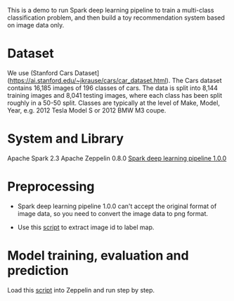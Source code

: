 This is a demo to run Spark deep learning pipeline to train a multi-class classification problem, and then build a toy recommendation system based on image data only.

# Dataset

We use (Stanford Cars Dataset](https://ai.stanford.edu/~jkrause/cars/car_dataset.html). The Cars dataset contains 16,185 images of 196 classes of cars. The data is split into 8,144 training images and 8,041 testing images, where each class has been split roughly in a 50-50 split. Classes are typically at the level of Make, Model, Year, e.g. 2012 Tesla Model S or 2012 BMW M3 coupe.

# System and Library

Apache Spark 2.3
Apache Zeppelin 0.8.0
[Spark deep learning pipeline 1.0.0](https://github.com/databricks/spark-deep-learning/tree/v1.0.0)

# Preprocessing

* Spark deep learning pipeline 1.0.0 can't accept the original format of image data, so you need to convert the image data to png format.

* Use this [script](preprocessing.py) to extract image id to label map.

# Model training, evaluation and prediction

Load this [script](deep-learning-demo.json) into Zeppelin and run step by step.